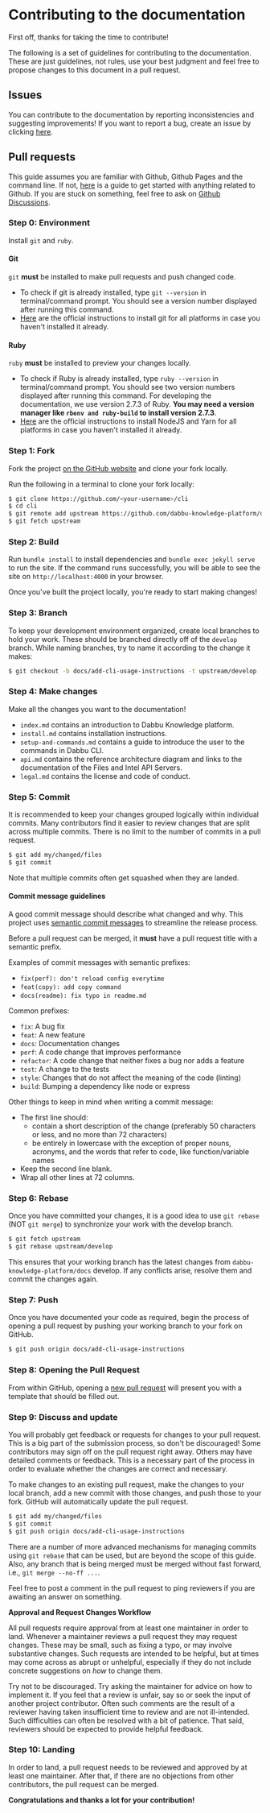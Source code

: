 # Contributing to the documentation

First off, thanks for taking the time to contribute!

The following is a set of guidelines for contributing to the documentation. These are just guidelines, not rules, use your best judgment and feel free to propose changes to this document in a pull request.

## Issues

You can contribute to the documentation by reporting inconsistencies and suggesting improvements! If you want to report a bug, create an issue by clicking [here](https://github.com/dabbu-knowledge-platform/documentation/issues/new/choose).

## Pull requests

This guide assumes you are familiar with Github, Github Pages and the command line. If not, [here](https://guides.github.com) is a guide to get started with anything related to Github. If you are stuck on something, feel free to ask on [Github Discussions](https://github.com/dabbu-knowledge-platform/docs/discussions/categories/want-to-contribute).

### Step 0: Environment

Install `git` and `ruby`.

#### Git

`git` **must** be installed to make pull requests and push changed code.

- To check if git is already installed, type `git --version` in terminal/command prompt. You should see a version number displayed after running this command.
- [Here](https://github.com/git-guides/install-git) are the official instructions to install git for all platforms in case you haven't installed it already.

#### Ruby

`ruby` **must** be installed to preview your changes locally.

- To check if Ruby is already installed, type `ruby --version` in terminal/command prompt. You should see two version numbers displayed after running this command. For developing the documentation, we use version 2.7.3 of Ruby. **You may need a version manager like `rbenv and ruby-build` to install version 2.7.3**.
- [Here](https://www.ruby-lang.org/en/documentation/installation/#package-management-systems) are the official instructions to install NodeJS and Yarn for all platforms in case you haven't installed it already.

### Step 1: Fork

Fork the project [on the GitHub website](https://github.com/dabbu-knowledge-platform/docs) and clone your fork locally.

Run the following in a terminal to clone your fork locally:

```sh
$ git clone https://github.com/<your-username>/cli
$ cd cli
$ git remote add upstream https://github.com/dabbu-knowledge-platform/docs.git
$ git fetch upstream
```

### Step 2: Build

Run `bundle install` to install dependencies and `bundle exec jekyll serve` to run the site. If the command runs successfully, you will be able to see the site on `http://localhost:4000` in your browser.

Once you've built the project locally, you're ready to start making changes!

### Step 3: Branch

To keep your development environment organized, create local branches to hold your work. These should be branched directly off of the `develop` branch. While naming branches, try to name it according to the change it makes:

```sh
$ git checkout -b docs/add-cli-usage-instructions -t upstream/develop
```

### Step 4: Make changes

Make all the changes you want to the documentation!

- `index.md` contains an introduction to Dabbu Knowledge platform.
- `install.md` contains installation instructions.
- `setup-and-commands.md` contains a guide to introduce the user to the commands in Dabbu CLI.
- `api.md` contains the reference architecture diagram and links to the documentation of the Files and Intel API Servers.
- `legal.md` contains the license and code of conduct.

### Step 5: Commit

It is recommended to keep your changes grouped logically within individual commits. Many contributors find it easier to review changes that are split across multiple commits. There is no limit to the number of commits in a pull request.

```sh
$ git add my/changed/files
$ git commit
```

Note that multiple commits often get squashed when they are landed.

#### Commit message guidelines

A good commit message should describe what changed and why. This project uses [semantic commit messages](https://conventionalcommits.org/) to streamline
the release process.

Before a pull request can be merged, it **must** have a pull request title with a semantic prefix.

Examples of commit messages with semantic prefixes:

- `fix(perf): don't reload config everytime`
- `feat(copy): add copy command`
- `docs(readme): fix typo in readme.md`

Common prefixes:

- `fix`: A bug fix
- `feat`: A new feature
- `docs`: Documentation changes
- `perf`: A code change that improves performance
- `refactor`: A code change that neither fixes a bug nor adds a feature
- `test`: A change to the tests
- `style`: Changes that do not affect the meaning of the code (linting)
- `build`: Bumping a dependency like node or express

Other things to keep in mind when writing a commit message:

- The first line should:
  - contain a short description of the change (preferably 50 characters or less, and no more than 72 characters)
  - be entirely in lowercase with the exception of proper nouns, acronyms, and the words that refer to code, like function/variable names
- Keep the second line blank.
- Wrap all other lines at 72 columns.

### Step 6: Rebase

Once you have committed your changes, it is a good idea to use `git rebase` (NOT `git merge`) to synchronize your work with the develop branch.

```sh
$ git fetch upstream
$ git rebase upstream/develop
```

This ensures that your working branch has the latest changes from `dabbu-knowledge-platform/docs` develop. If any conflicts arise, resolve them and commit the changes again.

### Step 7: Push

Once you have documented your code as required, begin the process of opening a pull request by pushing your working branch to your fork on GitHub.

```sh
$ git push origin docs/add-cli-usage-instructions
```

### Step 8: Opening the Pull Request

From within GitHub, opening a [new pull request](https://github.com/dabbu-knowledge-platform/docs/compare) will present you with a template that should be filled out.

### Step 9: Discuss and update

You will probably get feedback or requests for changes to your pull request. This is a big part of the submission process, so don't be discouraged! Some contributors may sign off on the pull request right away. Others may have detailed comments or feedback. This is a necessary part of the process in order to evaluate whether the changes are correct and necessary.

To make changes to an existing pull request, make the changes to your local branch, add a new commit with those changes, and push those to your fork. GitHub will automatically update the pull request.

```sh
$ git add my/changed/files
$ git commit
$ git push origin docs/add-cli-usage-instructions
```

There are a number of more advanced mechanisms for managing commits using `git rebase` that can be used, but are beyond the scope of this guide. Also, any branch that is being merged must be merged without fast forward, i.e., `git merge --no-ff ...`.

Feel free to post a comment in the pull request to ping reviewers if you are awaiting an answer on something.

**Approval and Request Changes Workflow**

All pull requests require approval from at least one maintainer in order to land. Whenever a maintainer reviews a pull request they may request changes. These may be small, such as fixing a typo, or may involve substantive changes. Such requests are intended to be helpful, but at times may come across as abrupt or unhelpful, especially if they do not include concrete suggestions on _how_ to change them.

Try not to be discouraged. Try asking the maintainer for advice on how to implement it. If you feel that a review is unfair, say so or seek the input of another project contributor. Often such comments are the result of a reviewer having taken insufficient time to review and are not ill-intended. Such difficulties can often be resolved with a bit of patience. That said, reviewers should be expected to provide helpful feedback.

### Step 10: Landing

In order to land, a pull request needs to be reviewed and approved by at least one maintainer. After that, if there are no objections from other contributors, the pull request can be merged.

**Congratulations and thanks a lot for your contribution!**
